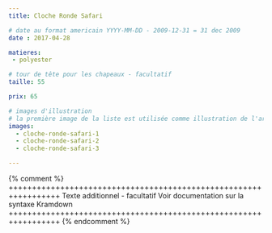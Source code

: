 ```yaml
---
title: Cloche Ronde Safari

# date au format americain YYYY-MM-DD - 2009-12-31 = 31 dec 2009
date : 2017-04-28

matieres:
 - polyester

# tour de tête pour les chapeaux - facultatif
taille: 55

prix: 65

# images d'illustration
# la première image de la liste est utilisée comme illustration de l'article dans les pages de listing.
images:
  - cloche-ronde-safari-1
  - cloche-ronde-safari-2
  - cloche-ronde-safari-3

---
```

{% comment %} +++++++++++++++++++++++++++++++++++++++++++++++++++++++++++++++++
              Texte additionnel - facultatif
              Voir documentation sur la syntaxe Kramdown
+++++++++++++++++++++++++++++++++++++++++++++++++++++++++++++++++ {% endcomment %}
